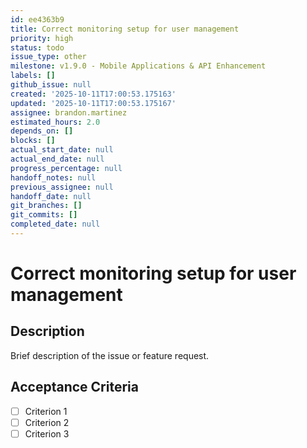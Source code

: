 ```yaml
---
id: ee4363b9
title: Correct monitoring setup for user management
priority: high
status: todo
issue_type: other
milestone: v1.9.0 - Mobile Applications & API Enhancement
labels: []
github_issue: null
created: '2025-10-11T17:00:53.175163'
updated: '2025-10-11T17:00:53.175167'
assignee: brandon.martinez
estimated_hours: 2.0
depends_on: []
blocks: []
actual_start_date: null
actual_end_date: null
progress_percentage: null
handoff_notes: null
previous_assignee: null
handoff_date: null
git_branches: []
git_commits: []
completed_date: null
---
```


# Correct monitoring setup for user management

## Description

Brief description of the issue or feature request.

## Acceptance Criteria

- [ ] Criterion 1
- [ ] Criterion 2
- [ ] Criterion 3
